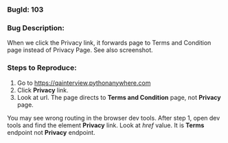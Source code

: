 ### BugId: 103

### Bug Description:

When we click the Privacy link, it forwards page to Terms and Condition page instead of Privacy Page. See also screenshot.

### Steps to Reproduce:

1. Go to https://qainterview.pythonanywhere.com
2. Click **Privacy** link.
3. Look at url. The page directs to **Terms and Condition** page, not **Privacy** page.

You may see wrong routing in the browser dev tools.
After step 1, open dev tools and find the element **Privacy** link.
Look at _href_ value. It is **Terms** endpoint not **Privacy** endpoint.
